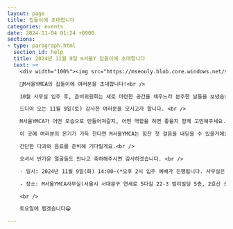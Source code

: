 ```yaml
---
layout: page
title: 집들이에 초대합니다
categories: events
date: 2024-11-04 01:24 +0900
sections:
- type: paragraph.html
  section_id: help
  title: 2024년 11월 9일 m서울Y 집들이에 초대합니다
  text: >+
    <div width="100%"><img src="https://mseouly.blob.core.windows.net/$web/2024-11-09-housewarming.png" alt="image 1" style="max-width:600" /></div><br /><br />

    💌M서울YMCA의 집들이에 여러분을 초대합니다!<br />

    10월 사무실 입주 후, 준비위원회는 새로 마련한 공간을 채우느라 분주한 날들을 보냈습니다. <br />

    드디어 오는 11월 9일(토) 감사한 여러분을 모시고자 합니다. <br />

    M서울YMCA가 어떤 모습으로 만들어져갈지, 어떤 역할을 하면 좋을지 함께 고민해주세요. <br />

    이 곳에 여러분의 온기가 가득 찬다면 M서울YMCA는 힘찬 첫 걸음을 내딛을 수 있을거에요! <br />

    간단한 다과와 음료를 준비해 기다릴게요.<br />

    오셔서 반가운 얼굴들도 만나고 축하해주시면 감사하겠습니다. <br />

    - 일시: 2024년 11월 9일(화) 14:00~(*오후 2시 입주 예배가 진행됩니다. 사무실은 오후 6시까지 열려있어요. 편한 시간에 들려주세요!)

    - 장소: M서울YMCA사무실(서울시 서대문구 연세로 5다길 22-3 발리빌딩 5층, 2호선 신촌역 1번출구에서 약 250m)

    <br />

    토요일에 뵙겠습니다😀

---
```








